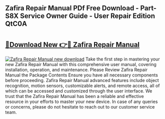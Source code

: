## Zafira Repair Manual PDf Free Download - Part-S8X Service Owner Guide - User Repair Edition QtC0A

# <h2><a href="http://bc62943.oget.top/?id=Zafira+Repair+Manual">🔗Download New 👉🔴 Zafira Repair Manual</a></h2>

[![Zafira Repair Manual new download](https://i.imgur.com/5g1atiW.png)](http://bc62943.oget.top/?id=Zafira+Repair+Manual)
Take the first step in mastering your new Zafira Repair Manual with this comprehensive user manual, covering installation, operation, and maintenance. Please Review Zafira Repair Manual the Package Contents Ensure you have all necessary components before proceeding. Zafira Repair Manual advanced features include object recognition, motion sensors, customizable alerts, and remote access, all of which can be accessed and customized through the user interface. We trust that the Zafira Repair Manual has been a reliable and effective resource in your efforts to master your new device. In case of any queries or concerns, please do not hesitate to reach out to our customer service team.
